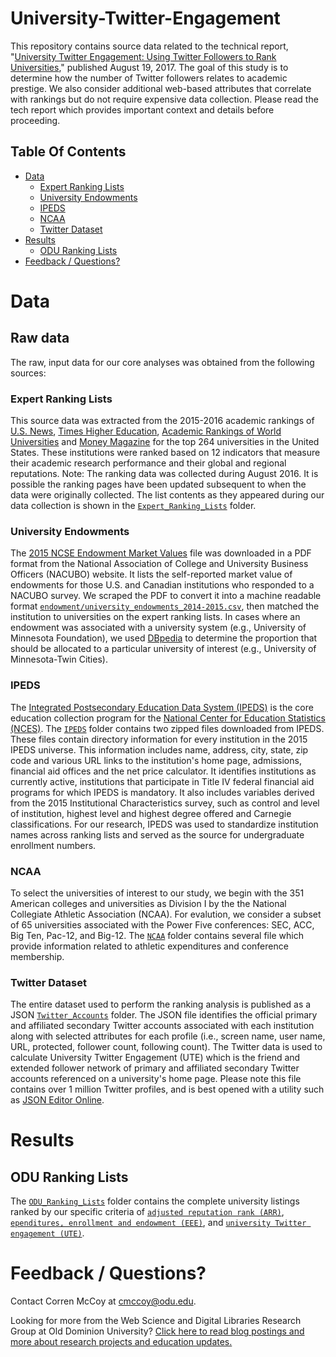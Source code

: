 # University-Twitter-Engagement

This repository contains source data related to the technical report, "[University Twitter Engagement: Using Twitter Followers to Rank Universities](https://arxiv.org)," published August 19, 2017. The goal of this study is to determine how the number of Twitter followers relates to academic prestige. We also consider additional web-based attributes that correlate with rankings but do not require expensive data collection. Please read the tech report which provides important context and details before proceeding.

## Table Of Contents

- [Data](#data)
    - [Expert Ranking Lists](#expert-ranking-lists)
    - [University Endowments](#university-endowments)
    - [IPEDS](#ipeds)
    - [NCAA](#ncaa)
	- [Twitter Dataset](#twitter-dataset)
- [Results](#results)
	- [ODU Ranking Lists](#odu-ranking-lists)	
- [Feedback / Questions?](#feedback--questions)

# Data

## Raw data

The raw, input data for our core analyses was obtained from the following sources:

### Expert Ranking Lists

This source data was extracted from the 2015-2016 academic rankings of <a href="http://www.usnews.com/education/best-global-universities/rankings" target="_blank">U.S. News</a>, <a href="https://www.timeshighereducation.com/world-university-rankings" target="_blank">Times Higher Education</a>, <a href="http://www.shanghairanking.com/ARWU2016.html" target="_blank">Academic Rankings of World Universities</a> and <a href="http://new.time.com/money/best-colleges/rankings/best-colleges/" target="_blank">Money Magazine</a> for the top 264 universities in the United States. These institutions were ranked based on 12 indicators that measure their academic research performance and their global and regional reputations. Note: The ranking data was collected during August 2016. It is possible the ranking pages have been updated subsequent to when the data were originally collected. The list contents as they appeared during our data collection is shown in the [`Expert_Ranking_Lists`](Expert_Ranking_Lists) folder.

### University Endowments

The <a href="http://www.nacubo.org/Documents/EndowmentFiles/2015_NCSE_Endowment_Market_Values.pdf" target="_blank">2015 NCSE Endowment Market Values</a> file was downloaded in a PDF format from the National Association of College and University Business Officers (NACUBO) website. It lists the self-reported market value of endowments for those U.S. and Canadian institutions who responded to a NACUBO survey. We scraped the PDF to convert it into a machine readable format [`endowment/university_endowments_2014-2015.csv`](Endowment/University_Endowments_2014-2015.csv), then matched the institution to universities on the expert ranking lists. In cases where an endowment was associated with a university system (e.g., University of Minnesota Foundation), we used <a href="http://wiki.dbpedia.org/" target="_blank">DBpedia</a> to determine the proportion that should be allocated to a particular university of interest (e.g., University of Minnesota-Twin Cities).

### IPEDS

The <a href="https://nces.ed.gov/ipeds/" target="_blank">Integrated Postsecondary Education Data System (IPEDS)</a> is the core education collection program for the <a href="https://nces.ed.gov/">National Center for Education Statistics (NCES)</a>. The [`IPEDS`](IPEDS) folder contains two zipped files downloaded from IPEDS. These files contain directory information for every institution in the 2015 IPEDS universe. This information includes name, address, city, state, zip code and various URL links to the institution's home page, admissions, financial aid offices and  the net price calculator.  It identifies institutions as currently active, institutions that participate in Title IV federal financial aid programs for which IPEDS is mandatory. It also includes variables derived from the 2015 Institutional Characteristics survey, such as control and level of institution, highest level and highest degree offered and Carnegie classifications. For our research, IPEDS was used to standardize institution names across ranking lists and served as the source for undergraduate enrollment numbers.

### NCAA

To select the universities of interest to our study, we begin with the 351 American colleges and universities as Division I by the the National Collegiate Athletic Association (NCAA). For evalution, we consider a subset of 65 universities associated with the Power Five conferences: SEC, ACC, Big Ten, Pac-12, and Big-12. The [`NCAA`](NCAA) folder contains several file which provide information related to athletic expenditures and conference membership.


### Twitter Dataset

The entire dataset used to perform the ranking analysis is published as a JSON [`Twitter_Accounts`](Twitter_Accounts) folder. The JSON file identifies the official primary and affiliated secondary Twitter accounts associated with each institution along with selected attributes for each profile (i.e., screen name, user name, URL, protected, follower count, following count). The Twitter data is used to calculate University Twitter Engagement (UTE) which is the friend and extended follower network of primary and affiliated secondary Twitter accounts referenced on a university's home page. Please note this file contains over 1 million Twitter profiles, and is best opened with a utility such as <a href="http://jsoneditoronline.org/" target="_blank">JSON Editor Online</a>. 

# Results

## ODU Ranking Lists

The [`ODU_Ranking_Lists`](ODU_Ranking_Lists) folder contains the complete university listings ranked by our specific criteria of [`adjusted reputation rank (ARR)`](ODU_Ranking_Lists/Ranked_by_ARR.csv), [`ependitures, enrollment and endowment (EEE)`](ODU_Ranking_Lists/Ranked_by_EEE.csv), and [`university Twitter engagement (UTE)`](ODU_Ranking_Lists/Ranked_by_UTE.csv).

# Feedback / Questions?

Contact Corren McCoy at [cmccoy@odu.edu](mailto:cmccoy@odu.edu).

Looking for more from the Web Science and Digital Libraries Research Group at Old Dominion University? [Click here to read blog postings and more about research projects and education updates.](http://ws-dl.blogspot.com/)